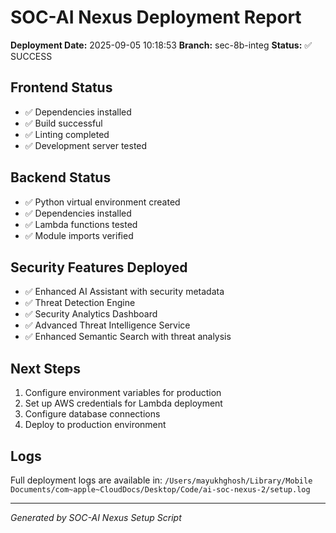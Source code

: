 # SOC-AI Nexus Deployment Report

**Deployment Date:** 2025-09-05 10:18:53
**Branch:** sec-8b-integ
**Status:** ✅ SUCCESS

## Frontend Status
- ✅ Dependencies installed
- ✅ Build successful
- ✅ Linting completed
- ✅ Development server tested

## Backend Status
- ✅ Python virtual environment created
- ✅ Dependencies installed
- ✅ Lambda functions tested
- ✅ Module imports verified

## Security Features Deployed
- ✅ Enhanced AI Assistant with security metadata
- ✅ Threat Detection Engine
- ✅ Security Analytics Dashboard
- ✅ Advanced Threat Intelligence Service
- ✅ Enhanced Semantic Search with threat analysis

## Next Steps
1. Configure environment variables for production
2. Set up AWS credentials for Lambda deployment
3. Configure database connections
4. Deploy to production environment

## Logs
Full deployment logs are available in: `/Users/mayukhghosh/Library/Mobile Documents/com~apple~CloudDocs/Desktop/Code/ai-soc-nexus-2/setup.log`

---
*Generated by SOC-AI Nexus Setup Script*
